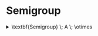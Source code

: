 # Semigroup

<details>

<summary><span class="math">\textbf{Semigroup} \; A \; \otimes</span></summary>

***

$$\textbf{Magma} \; A \; \otimes$$

$$\forall(x,y,z \in X : (x \otimes y) \otimes z = x \otimes (y \otimes z))$$

***

```
pred Semigroup(A: set univ, op: univ->univ->univ) {
  Magma[A,op]
  all x,y,z: A | op[op[x,y],z] = op[x,op[y,z]]
}
```

</details>
